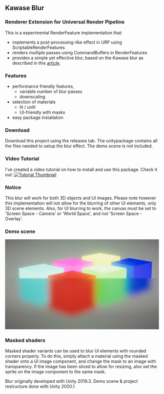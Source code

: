 ## Kawase Blur
### Renderer Extension for Universal Render Pipeline

This is a experimental RenderFeature implementation that:
* implements a post-processing-like effect in URP using ScriptableRenderFeatures
* renders multiple passes using CommandBuffers in RenderFeatures
* provides a simple yet effective blur, based on the Kawase blur as described in this [article](https://software.intel.com/en-us/blogs/2014/07/15/an-investigation-of-fast-real-time-gpu-based-image-blur-algorithms).


### Features
* performance friendly features,
  * variable number of blur passes
  * downscaling
* selection of materials
  * lit / unlit
  * UI-friendly with masks
* easy package installation


### Download
Download this project using the releases tab. The unitypackage contains all the files needed to setup the blur effect. The demo scene is not included.


### Video Tutorial
I've created a video tutorial on how to install and use this package. Check it out:
[![Tutorial Thumbnail](http://img.youtube.com/vi/BIKUSU7nz20/0.jpg)](http://www.youtube.com/watch?v=BIKUSU7nz20 "Blur / Frosted Glass in the Unity Universal Render Pipeline (URP) for Free!")


### Notice
This blur will work for both 3D objects and UI images. Please note however this implementation will not allow for the blurring of other UI elements, only 3D scene elements. Also, for UI blurring to work, the canvas must be set to 'Screen Space - Camera' or 'World Space', and not 'Screen Space - Overlay'.


### Demo scene
![A demo scene showing the effect in action](sample-blur.png)


### Masked shaders
Masked shader variants can be used to blur UI elements with rounded corners properly. To do this, simply attach a material using the masked shader onto a UI image component, and change the mask to an image with transparency. If the image has been sliced to allow for resizing, also set the sprite on the image component to the same mask.


Blur originally developed with Unity 2019.3.
Demo scene & project restructure done with Unity 2020.1.
